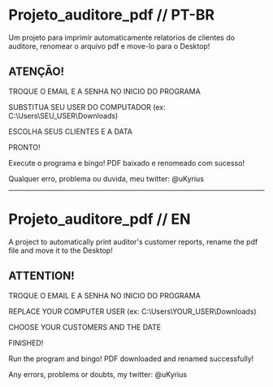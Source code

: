 # Projeto_auditore_pdf // PT-BR
Um projeto para imprimir automaticamente relatorios de clientes do auditore, renomear o arquivo pdf e move-lo para o Desktop!

## ATENÇÃO!
TROQUE O EMAIL E A SENHA NO INICIO DO PROGRAMA

SUBSTITUA SEU USER DO COMPUTADOR (ex: C:\Users\SEU_USER\Downloads)

ESCOLHA SEUS CLIENTES E A DATA

PRONTO!

Execute o programa e bingo! PDF baixado e renomeado com sucesso!

Qualquer erro, problema ou duvida, meu twitter: @uKyrius

-------------------------------------------------------------------------------------------------------------------------------------------------

# Projeto_auditore_pdf // EN
A project to automatically print auditor's customer reports, rename the pdf file and move it to the Desktop!

## ATTENTION!
TROQUE O EMAIL E A SENHA NO INICIO DO PROGRAMA

REPLACE YOUR COMPUTER USER (ex: C:\Users\YOUR_USER\Downloads)

CHOOSE YOUR CUSTOMERS AND THE DATE

FINISHED!

Run the program and bingo! PDF downloaded and renamed successfully!

Any errors, problems or doubts, my twitter: @uKyrius
